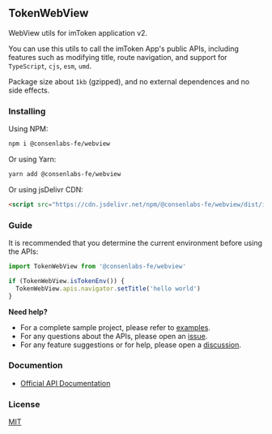 ## TokenWebView

WebView utils for imToken application v2.

You can use this utils to call the imToken App's public APIs,
including features such as modifying title, route navigation, and support for `TypeScript`, `cjs`, `esm`, `umd`.

Package size about `1kb` (gzipped), and no external dependences and no side effects.

### Installing

Using NPM:

```bash
npm i @consenlabs-fe/webview
```

Or using Yarn:

```bash
yarn add @consenlabs-fe/webview
```

Or using jsDelivr CDN:

```html
<script src="https://cdn.jsdelivr.net/npm/@consenlabs-fe/webview/dist/index.min.js" />
```

### Guide

It is recommended that you determine the current environment before using the APIs:

```jsx
import TokenWebView from '@consenlabs-fe/webview'

if (TokenWebView.isTokenEnv()) {
  TokenWebView.apis.navigator.setTitle('hello world')
}
```

**Need help?**

- For a complete sample project, please refer to [examples](https://github.com/consenlabs/webview/tree/master/examples).
- For any questions about the APIs, please open an [issue](https://github.com/consenlabs/webview/issues/new).
- For any feature suggestions or for help, please open a [discussion](https://github.com/consenlabs/webview/discussions/new).

### Documention

- [Official API Documentation](https://imtoken.gitbook.io/developers/products/imtoken/webview)

### License

[MIT](https://github.com/consenlabs/webview/tree/master/LICENSE)
